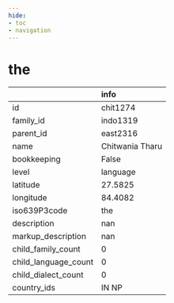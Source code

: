 ```yaml
---
hide:
- toc
- navigation
---
```

# the
|                      | info            |
|:---------------------|:----------------|
| id                   | chit1274        |
| family_id            | indo1319        |
| parent_id            | east2316        |
| name                 | Chitwania Tharu |
| bookkeeping          | False           |
| level                | language        |
| latitude             | 27.5825         |
| longitude            | 84.4082         |
| iso639P3code         | the             |
| description          | nan             |
| markup_description   | nan             |
| child_family_count   | 0               |
| child_language_count | 0               |
| child_dialect_count  | 0               |
| country_ids          | IN NP           |